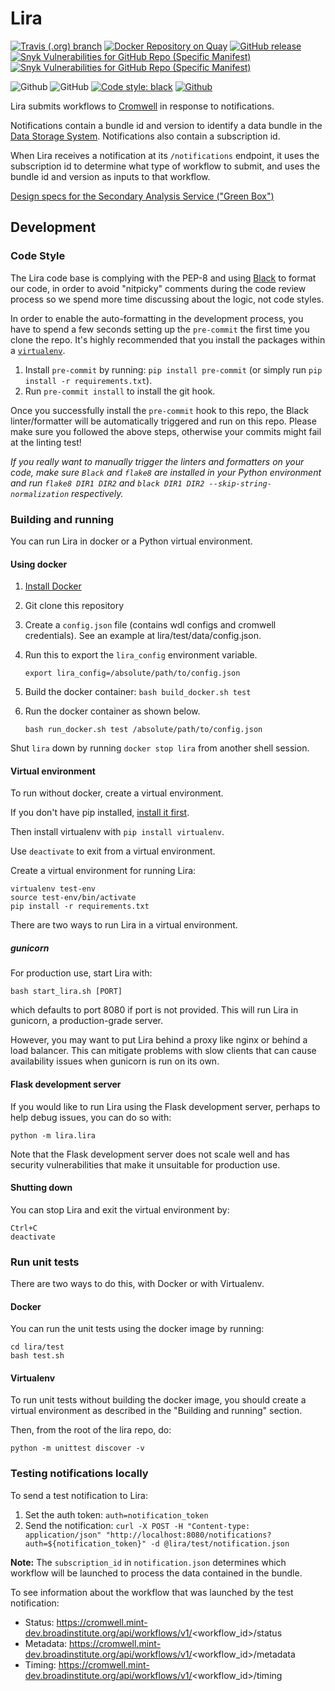 # Lira

[![Travis (.org) branch](https://img.shields.io/travis/HumanCellAtlas/lira/master.svg?label=Unit%20Test%20on%20Travis%20CI%20&style=flat-square&logo=Travis)](https://travis-ci.org/HumanCellAtlas/lira)
[![Docker Repository on Quay](https://quay.io/repository/humancellatlas/secondary-analysis-lira/status "Docker Repository on Quay")](https://quay.io/repository/humancellatlas/secondary-analysis-lira)
[![GitHub release](https://img.shields.io/github/release/HumanCellAtlas/lira.svg?label=Latest%20Release&style=flat-square&colorB=green)](https://github.com/HumanCellAtlas/lira/releases)
[![Snyk Vulnerabilities for GitHub Repo (Specific Manifest)](https://img.shields.io/snyk/vulnerabilities/github/HumanCellAtlas/lira/requirements.txt.svg?label=Snyk%20Vulnerabilities&logo=Snyk&style=flat-square)](https://snyk.io/test/github/HumanCellAtlas/lira?targetFile=requirements.txt)
[![Snyk Vulnerabilities for GitHub Repo (Specific Manifest)](https://img.shields.io/snyk/vulnerabilities/github/HumanCellAtlas/lira/scripts/requirements.txt.svg?label=Snyk%20Scripts%20Vulnerabilities&logo=Snyk&style=flat-square)](https://snyk.io/test/github/HumanCellAtlas/lira?targetFile=scripts/requirements.txt)

![Github](https://img.shields.io/badge/python-2.7%20%7C%203.6-green.svg?style=flat-square&logo=python&colorB=blue)
![GitHub](https://img.shields.io/github/license/HumanCellAtlas/lira.svg?style=flat-square&colorB=blue)
[![Code style: black](https://img.shields.io/badge/Code%20Style-black-000000.svg?style=flat-square)](https://github.com/ambv/black)
[![Github](https://img.shields.io/badge/Slack%20Channel-%23hca--dcp--analysis--community-green.svg?style=flat-square&colorB=blue)](https://humancellatlas.slack.com/messages/analysis-community/)

Lira submits workflows to
[Cromwell](https://github.com/broadinstitute/cromwell)
in response to notifications.

Notifications contain a bundle id and version
to identify a data bundle
in the [Data Storage System](https://github.com/HumanCellAtlas/data-store).
Notifications also contain a subscription id.

When Lira receives a notification
at its `/notifications` endpoint,
it uses the subscription id
to determine what type of workflow to submit,
and uses the bundle id and version
as inputs to that workflow.

[Design specs for the Secondary Analysis Service ("Green Box")](https://docs.google.com/document/d/1_VgySxINPbUsI0w-Gr4fV4DrHRSwdbCMf7b5sCB18uQ/edit?usp=sharing)

## Development

### Code Style

The Lira code base is complying with the PEP-8
and using [Black](https://github.com/ambv/black)
to format our code,
in order to avoid "nitpicky" comments
during the code review process
so we spend more time discussing about the logic,
not code styles.

In order to enable the auto-formatting
in the development process,
you have to spend a few seconds setting up the `pre-commit`
the first time you clone the repo.
It's highly recommended that you install the packages
within a [`virtualenv`](https://virtualenv.pypa.io/en/latest/userguide/).

1. Install `pre-commit` by running:
   `pip install pre-commit`
   (or simply run `pip install -r requirements.txt`).
2. Run `pre-commit install` to install the git hook.

Once you successfully install the `pre-commit` hook to this repo,
the Black linter/formatter will be automatically triggered
and run on this repo.
Please make sure you followed the above steps,
otherwise your commits might fail at the linting test!

_If you really want to manually trigger
the linters and formatters on your code,
make sure `Black` and `flake8` are installed
in your Python environment and run `flake8 DIR1 DIR2`
and `black DIR1 DIR2 --skip-string-normalization` respectively._

### Building and running

You can run Lira in docker or a Python virtual environment.

#### Using docker

1. [Install Docker](https://docs.docker.com/engine/installation/#supported-platforms)

2. Git clone this repository

3. Create a `config.json` file
   (contains wdl configs and cromwell credentials).
   See an example at lira/test/data/config.json.

4. Run this to export the `lira_config` environment variable.

   ``` shell
   export lira_config=/absolute/path/to/config.json
   ```

5. Build the docker container: `bash build_docker.sh test`

6. Run the docker container as shown below.

   ``` shell
   bash run_docker.sh test /absolute/path/to/config.json
   ```

Shut `lira` down by running `docker stop lira`
from another shell session.

#### Virtual environment

To run without docker, create a virtual environment.

If you don't have pip installed,
[install it first](https://pip.pypa.io/en/stable/installing/).

Then install virtualenv with `pip install virtualenv`.

Use `deactivate` to exit from a virtual environment.

Create a virtual environment for running Lira:

``` shell
virtualenv test-env
source test-env/bin/activate
pip install -r requirements.txt
```

There are two ways to run Lira in a virtual environment.

##### gunicorn

For production use, start Lira with:

``` shell
bash start_lira.sh [PORT]
```

which defaults to port 8080 if port is not provided.
This will run Lira in gunicorn,
a production-grade server.

However,
you may want to put Lira behind a proxy like nginx
or behind a load balancer.
This can mitigate problems with slow clients
that can cause availability issues
when gunicorn is run on its own.

#### Flask development server

If you would like to run Lira using the Flask development server,
perhaps to help debug issues,
you can do so with:

``` shell
python -m lira.lira
```

Note that the Flask development server does not scale well
and has security vulnerabilities
that make it unsuitable for production use.

#### Shutting down

You can stop Lira and exit the virtual environment by:

``` shell
Ctrl+C
deactivate
```

### Run unit tests

There are two ways to do this,
with Docker or with Virtualenv.

#### Docker

You can run the unit tests using the docker image by running:

``` shell
cd lira/test
bash test.sh
```

#### Virtualenv
To run unit tests without building the docker image,
you should create a virtual environment
as described in the "Building and running" section.

Then, from the root of the lira repo, do:

``` shell
python -m unittest discover -v
```

### Testing notifications locally

To send a test notification to Lira:

1. Set the auth token: `auth=notification_token`
2. Send the notification:
   `curl -X POST -H "Content-type: application/json" "http://localhost:8080/notifications?auth=${notification_token}" -d @lira/test/notification.json`

**Note:**
The `subscription_id` in `notification.json`
determines which workflow will be launched
to process the data contained in the bundle.

To see information about the workflow
that was launched by the test notification:

- Status: https://cromwell.mint-dev.broadinstitute.org/api/workflows/v1/<workflow_id>/status
- Metadata: https://cromwell.mint-dev.broadinstitute.org/api/workflows/v1/<workflow_id>/metadata
- Timing: https://cromwell.mint-dev.broadinstitute.org/api/workflows/v1/<workflow_id>/timing
